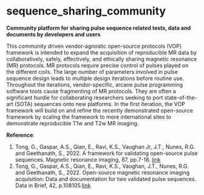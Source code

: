 # sequence_sharing_community
**Community platform for sharing pulse sequence related tests, data and documents by developers and users**

This community driven vendor-agnostic open-source protocols (VOP) framework is intended to expand the acquisition of reproducible MR data by collaboratively, safely, effectively, and ethically sharing magnetic resonance (MR) protocols.  MR protocols require precise control of pulses played on the different coils. The large number of parameters involved in pulse sequence design leads to multiple design iterations before routine use. Throughout the iterations, vendor-specific, arcane pulse programming software tools cause fragmenting of MR protocols. They are often a significant hurdle for collaborating researchers seeking to port state-of-the-art (SOTA) sequences onto new platforms. In the first iteration, the VOP framework will build on and refine the recently demonstrated open-source framework by scaling the framework to more international sites to demonstrate reproducible T1w and T2w MR imaging.  

**Reference**:
1. Tong, G., Gaspar, A.S., Qian, E., Ravi, K.S., Vaughan Jr, J.T., Nunes, R.G. and Geethanath, S., 2022. A framework for validating open-source pulse sequences. Magnetic resonance imaging, 87, pp.7-18. [link](https://www.sciencedirect.com/science/article/pii/S0730725X2100237X?casa_token=sWl922pQOXsAAAAA:MzEtxTv5rdG1rPzAyTCZOlL8KGKge_z0BHQD3h0IObGQE-w1OOQWWuxFPIzSvKzMSjH3Bo8)
2. Tong, G., Gaspar, A.S., Qian, E., Ravi, K.S., Vaughan, J.T., Nunes, R.G. and Geethanath, S., 2022. Open-source magnetic resonance imaging acquisition: Data and documentation for two validated pulse sequences. Data in Brief, 42, p.108105.[link](https://www.sciencedirect.com/science/article/pii/S2352340922003158)
   

